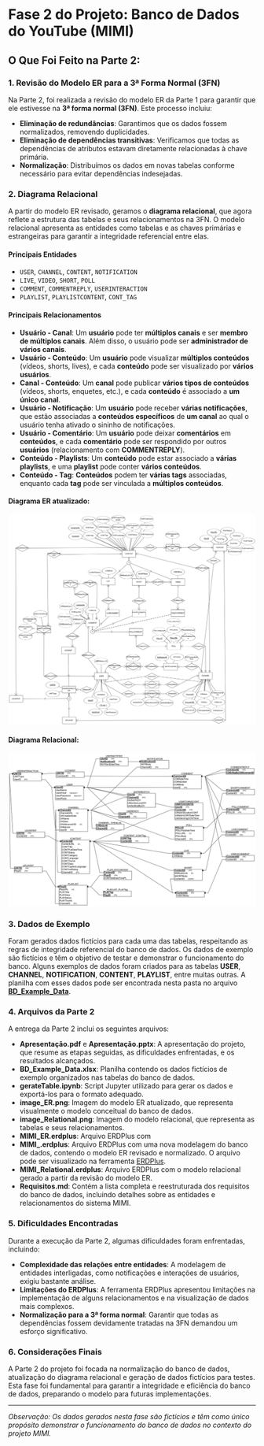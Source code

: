 # Fase 2 do Projeto: Banco de Dados do YouTube (MIMI)

## O Que Foi Feito na Parte 2:

### 1. Revisão do Modelo ER para a 3ª Forma Normal (3FN)
Na Parte 2, foi realizada a revisão do modelo ER da Parte 1 para garantir que ele estivesse na **3ª forma normal (3FN)**. Este processo incluiu:
- **Eliminação de redundâncias**: Garantimos que os dados fossem normalizados, removendo duplicidades.
- **Eliminação de dependências transitivas**: Verificamos que todas as dependências de atributos estavam diretamente relacionadas à chave primária.
- **Normalização**: Distribuímos os dados em novas tabelas conforme necessário para evitar dependências indesejadas.

### 2. Diagrama Relacional
A partir do modelo ER revisado, geramos o **diagrama relacional**, que agora reflete a estrutura das tabelas e seus relacionamentos na 3FN. O modelo relacional apresenta as entidades como tabelas e as chaves primárias e estrangeiras para garantir a integridade referencial entre elas.

#### Principais Entidades

- `USER`, `CHANNEL`, `CONTENT`, `NOTIFICATION`
- `LIVE`, `VIDEO`, `SHORT`, `POLL`
- `COMMENT`, `COMMENTREPLY`, `USERINTERACTION`
- `PLAYLIST`, `PLAYLISTCONTENT`, `CONT_TAG`

#### Principais Relacionamentos

- **Usuário - Canal**: Um **usuário** pode ter **múltiplos canais** e ser **membro de múltiplos canais**. Além disso, o usuário pode ser **administrador de vários canais**.
- **Usuário - Conteúdo**: Um **usuário** pode visualizar **múltiplos conteúdos** (vídeos, shorts, lives), e cada **conteúdo** pode ser visualizado por **vários usuários**.
- **Canal - Conteúdo**: Um **canal** pode publicar **vários tipos de conteúdos** (vídeos, shorts, enquetes, etc.), e cada **conteúdo** é associado a **um único canal**.
- **Usuário - Notificação**: Um **usuário** pode receber **várias notificações**, que estão associadas a **conteúdos específicos** de **um canal** ao qual o usuário tenha ativado o sininho de notificações.
- **Usuário - Comentário**: Um **usuário** pode deixar **comentários** em **conteúdos**, e cada **comentário** pode ser respondido por outros **usuários** (relacionamento com **COMMENTREPLY**).
- **Conteúdo - Playlists**: Um **conteúdo** pode estar associado a **várias playlists**, e uma **playlist** pode conter **vários conteúdos**.
- **Conteúdo - Tag**: **Conteúdos** podem ter **várias tags** associadas, enquanto cada **tag** pode ser vinculada a **múltiplos conteúdos**.

#### **Diagrama ER atualizado**:
![Modelo ER](image_ER.png)

#### **Diagrama Relacional**:
![Modelo Relacional](image_Relational.png)

### 3. Dados de Exemplo
Foram gerados dados fictícios para cada uma das tabelas, respeitando as regras de integridade referencial do banco de dados. Os dados de exemplo são fictícios e têm o objetivo de testar e demonstrar o funcionamento do banco. Alguns exemplos de dados foram criados para as tabelas **USER**, **CHANNEL**, **NOTIFICATION**, **CONTENT**, **PLAYLIST**, entre muitas outras. A planilha com esses dados pode ser encontrada nesta pasta no arquivo [**BD_Example_Data**](BD_Example_Data.xlsx).

### 4. Arquivos da Parte 2
A entrega da Parte 2 inclui os seguintes arquivos:

- **Apresentação.pdf** e **Apresentação.pptx**: A apresentação do projeto, que resume as etapas seguidas, as dificuldades enfrentadas, e os resultados alcançados.
- **BD_Example_Data.xlsx**: Planilha contendo os dados fictícios de exemplo organizados nas tabelas do banco de dados.
- **gerateTable.ipynb**: Script Jupyter utilizado para gerar os dados e exportá-los para o formato adequado.
- **image_ER.png**: Imagem do modelo ER atualizado, que representa visualmente o modelo conceitual do banco de dados.
- **image_Relational.png**: Imagem do modelo relacional, que representa as tabelas e seus relacionamentos.
- **MIMI_ER.erdplus**: Arquivo ERDPlus com
- **MIMI_.erdplus**: Arquivo ERDPlus com uma nova modelagem do banco de dados, contendo o modelo ER revisado e normalizado. O arquivo pode ser visualizado na ferramenta [ERDPlus](https://erdplus.com).
- **MIMI_Relational.erdplus**: Arquivo ERDPlus com o modelo relacional gerado a partir da revisão do modelo ER.
- **Requisitos.md**: Contém a lista completa e reestruturada dos requisitos do banco de dados, incluindo detalhes sobre as entidades e relacionamentos do sistema MIMI.

### 5. Dificuldades Encontradas
Durante a execução da Parte 2, algumas dificuldades foram enfrentadas, incluindo:
- **Complexidade das relações entre entidades**: A modelagem de entidades interligadas, como notificações e interações de usuários, exigiu bastante análise.
- **Limitações do ERDPlus**: A ferramenta ERDPlus apresentou limitações na implementação de alguns relacionamentos e na visualização de dados mais complexos.
- **Normalização para a 3ª forma normal**: Garantir que todas as dependências fossem devidamente tratadas na 3FN demandou um esforço significativo.

### 6. Considerações Finais
A Parte 2 do projeto foi focada na normalização do banco de dados, atualização do diagrama relacional e geração de dados fictícios para testes. Esta fase foi fundamental para garantir a integridade e eficiência do banco de dados, preparando o modelo para futuras implementações.

---

*Observação: Os dados gerados nesta fase são fictícios e têm como único propósito demonstrar o funcionamento do banco de dados no contexto do projeto MIMI.* 
